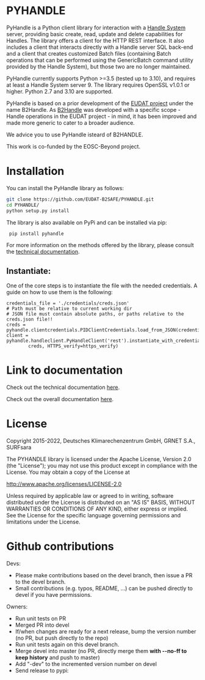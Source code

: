 # PYHANDLE

PyHandle is a Python client library for interaction with a [Handle System](https://handle.net) server, providing basic create, read, update and delete capabilities for Handles. The library offers a client for the HTTP REST interface. It also includes a client that interacts directly with a Handle server SQL back-end and a client that creates customized Batch files (containing Batch operations that can be performed using the GenericBatch command utility provided by the Handle System), but those two are no longer maintained.

PyHandle currently supports Python >=3.5 (tested up to 3.10), and requires at least a Handle System server 9. The library requires OpenSSL v1.0.1 or higher. Python 2.7 and 3.10 are supported. 

PyHandle is based on a prior development of the [EUDAT project](https://eudat.eu) under the name B2Handle.
As [B2Handle](https://github.com/EUDAT-B2SAFE/B2HANDLE) was developed with a specific scope - Handle operations in the EUDAT project - in mind, it has been improved and made more generic to cater to a broader audience.

We advice you to use PyHandle isteard of B2HANDLE.

This work is co-funded by the EOSC-Beyond project.


# Installation

You can install the PyHandle library as follows:

```bash
git clone https://github.com/EUDAT-B2SAFE/PYHANDLE.git
cd PYHANDLE/
python setup.py install
```
 
The library is also available on PyPi and can be installed via pip:

```bash
 pip install pyhandle
```

For more information on the methods offered by the library, please consult the [technical documentation](http://eudat-b2handle.github.io/PYHANDLE/).

## Instantiate:

One of the core steps is to instantiate the file with the needed credentials. 
A guide on how to use them is the following: 

```
credentials_file = './credentials/creds.json'
# Path must be relative to current working dir
# JSON file must contain absolute paths, or paths relative to the creds.json file!!
creds = pyhandle.clientcredentials.PIDClientCredentials.load_from_JSON(credentials_file)
client = pyhandle.handleclient.PyHandleClient('rest').instantiate_with_credentials(
        creds, HTTPS_verify=https_verify)
```


# Link to documentation

Check out the technical documentation [here](https://eudat-b2handle.github.io/PYHANDLE/).

Check out the overall documentation [here](https://eudat-b2handle.github.io/).


# License

Copyright 2015-2022, Deutsches Klimarechenzentrum GmbH, GRNET S.A., SURFsara

   The PYHANDLE library is licensed under the Apache License,
   Version 2.0 (the "License"); you may not use this product except in 
   compliance with the License.
   You may obtain a copy of the License at

   http://www.apache.org/licenses/LICENSE-2.0

   Unless required by applicable law or agreed to in writing, software
   distributed under the License is distributed on an "AS IS" BASIS,
   WITHOUT WARRANTIES OR CONDITIONS OF ANY KIND, either express or implied.
   See the License for the specific language governing permissions and
   limitations under the License.

# Github contributions

Devs:

* Please make contributions based on the devel branch, then issue a PR to the devel branch.
* Small contributions (e.g. typos, README, ...) can be pushed directly to devel if you have permissions.

Owners:

* Run unit tests on PR
* Merged PR into devel
* If/when changes are ready for a next release, bump the version number (no PR, but push directly to the repo)
* Run unit tests again on this devel branch.
* Merge devel into master (no PR, directly merge them **with --no-ff to keep history** and push to master)
* Add "-dev" to the incremented version number on devel
* Send release to pypi: 



